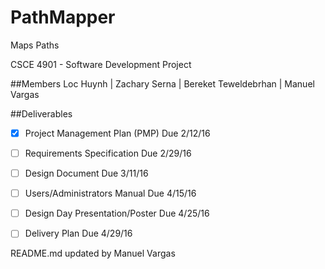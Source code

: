 # PathMapper
Maps Paths


CSCE 4901 - Software Development Project


##Members
Loc Huynh | Zachary Serna | Bereket Teweldebrhan | Manuel Vargas 

##Deliverables

- [x] Project Management Plan (PMP) 
Due 2/12/16
- [ ] Requirements Specification 
Due 2/29/16
- [ ] Design Document
Due 3/11/16
- [ ] Users/Administrators Manual 
Due 4/15/16
- [ ] Design Day Presentation/Poster
Due 4/25/16
- [ ] Delivery Plan
Due 4/29/16



README.md updated by Manuel Vargas
